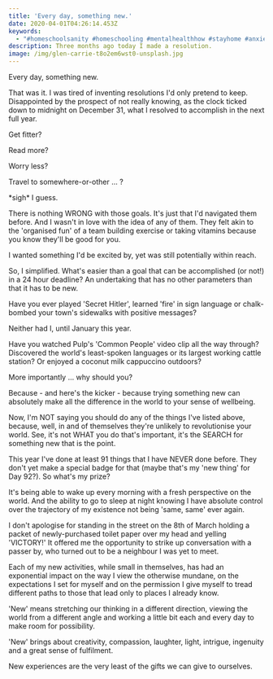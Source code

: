 ```yaml
---
title: 'Every day, something new.'
date: 2020-04-01T04:26:14.453Z
keywords:
  - "#homeschoolsanity #homeschooling #mentalhealthhow #stayhome #anxiety #selfisolation #quarantinelife #corona #covid_19\U0001F637 #covid #covid19news #coronaviruspandemic #virus #covıd19 #coronavirusitalianews #cornavirus #codvid19 #pandemic"
description: Three months ago today I made a resolution.
image: /img/glen-carrie-t8o2em6wst0-unsplash.jpg
---
```

Every day, something new. 

That was it. I was tired of inventing resolutions I'd only pretend to keep. Disappointed by the prospect of not really knowing, as the clock ticked down to midnight on December 31, what I resolved to accomplish in the next full year.

Get fitter?

Read more?

Worry less?

Travel to somewhere-or-other ... ?

\*sigh\* I guess. 

There is nothing WRONG with those goals. It's just that I'd navigated them before. And I wasn't in love with the idea of any of them. They felt akin to the 'organised fun' of a team building exercise or taking  vitamins because you know they'll be good for you. 

I wanted something I'd be excited by, yet was still potentially within reach. 

So, I simplified. What's easier than a goal that can be accomplished (or not!) in a 24 hour deadline? An undertaking that has no other parameters than that it has to be new.

Have you ever played 'Secret Hitler', learned 'fire' in sign language or chalk-bombed your town's sidewalks with positive messages?

Neither had I, until January this year.

Have you watched Pulp's 'Common People' video clip all the way through? Discovered the world's least-spoken languages or its largest working cattle station? Or enjoyed a coconut milk cappuccino outdoors?

More importantly ... why should you?

Because - and here's the kicker - because trying something new can absolutely make all the difference in the world to your sense of wellbeing.

Now, I'm NOT saying you should do any of the things I've listed above, because, well, in and of themselves they're unlikely to revolutionise your world. See, it's not WHAT you do that's important, it's  the SEARCH for something new that is the point. 

This year I've done at least 91 things that I have NEVER done before. They don't yet make a special badge for that (maybe that's my 'new thing' for Day 92?).  So what's my prize? 

It's being able to wake up every morning with a fresh perspective on the world. And the ability to go to sleep at night knowing I have absolute control over the trajectory of my existence not being 'same, same' ever again.

I don't apologise for standing in the street on the 8th of March holding a packet of newly-purchased toilet paper over my head and yelling 'VICTORY!' It offered me the opportunity to strike up conversation with a passer by, who turned out to be a neighbour I was yet to meet.

Each of my new activities, while small in themselves, has had an exponential impact on the way I view the otherwise mundane, on the expectations I set for myself and on the permission I give myself to tread different paths to those that lead only to places I already know. 

'New' means stretching our thinking in a different direction, viewing the world from a different angle and working a little bit each and every day to make room for possibility.

'New' brings about creativity, compassion, laughter, light, intrigue, ingenuity and a great sense of fulfilment. 

New experiences are the very least of the gifts we can give to ourselves.
